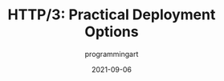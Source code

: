 ---
author: programmingart
date: 2021-09-06
publisher: smashingmag
tags:
  - http
target_url: https://www.smashingmagazine.com/2021/09/http3-practical-deployment-options-part3/
title: "HTTP/3: Practical Deployment Options"
---